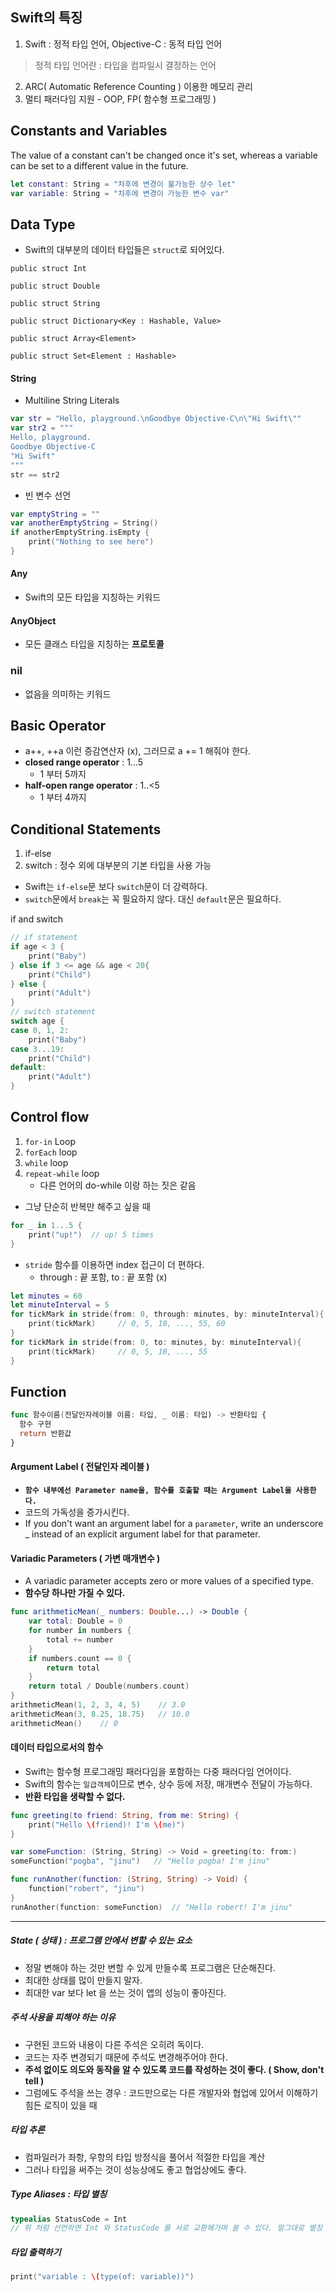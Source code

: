 Swift의 특징
--
1. Swift : 정적 타입 언어, Objective-C : 동적 타입 언어
> 정적 타입 언어란 : 타입을 컴파일시 결정하는 언어

2. ARC( Automatic Reference Counting ) 이용한 메모리 관리
3. 멀티 패러다임 지원 - OOP, FP( 함수형 프로그래밍 )

Constants and Variables
--
The value of a constant can't be changed once it's set, whereas a variable can be set to a different value in the future.
```Swift
let constant: String = "차후에 변경이 불가능한 상수 let"
var variable: String = "차후에 변경이 가능한 변수 var"
```

Data Type
--
- Swift의 대부분의 데이터 타입들은 `struct`로 되어있다.
```
public struct Int

public struct Double

public struct String

public struct Dictionary<Key : Hashable, Value>

public struct Array<Element>

public struct Set<Element : Hashable>
```

#### String

- Multiline String Literals  

```Swift 
var str = "Hello, playground.\nGoodbye Objective-C\n\"Hi Swift\""
var str2 = """
Hello, playground.
Goodbye Objective-C
"Hi Swift"
"""
str == str2
```
- 빈 변수 선언
```Swift
var emptyString = ""
var anotherEmptyString = String()
if anotherEmptyString.isEmpty {
    print("Nothing to see here")
}
```
#### Any
- Swift의 모든 타입을 지칭하는 키워드

#### AnyObject
- 모든 클래스 타입을 지칭하는 **프로토콜**

### nil
- 없음을 의미하는 키워드

Basic Operator
--
- a++, ++a 이런 증감연산자 (x), 그러므로 a += 1 해줘야 한다.
- **closed range operator** : 1...5
  - 1 부터 5까지
- **half-open range operator** : 1..<5 
  - 1 부터 4까지

Conditional Statements 
--
1. if-else
2. switch : 정수 외에 대부분의 기본 타입을 사용 가능
- Swift는 `if-else`문 보다 `switch`문이 더 강력하다.
- `switch`문에서 `break`는 꼭 필요하지 않다. 대신 `default`문은 필요하다.

if and switch
```Swift
// if statement
if age < 3 {
    print("Baby")
} else if 3 <= age && age < 20{
    print("Child")
} else {
    print("Adult")
}
// switch statement
switch age {
case 0, 1, 2:
    print("Baby")
case 3...19:
    print("Child")
default:
    print("Adult")
}
```
Control flow
--
1. `for-in` Loop
2. `forEach` loop
3. `while` loop
4. `repeat-while` loop   
   - 다른 언어의 do-while 이랑 하는 짓은 같음

- 그냥 단순히 반복만 해주고 싶을 때
```Swift
for _ in 1...5 {
    print("up!")  // up! 5 times
}
```
- `stride` 함수를 이용하면 index 접근이 더 편하다.
  - through : 끝 포함, to : 끝 포함 (x)

```Swift 
let minutes = 60
let minuteInterval = 5
for tickMark in stride(from: 0, through: minutes, by: minuteInterval){
    print(tickMark)     // 0, 5, 10, ..., 55, 60
}
for tickMark in stride(from: 0, to: minutes, by: minuteInterval){
    print(tickMark)     // 0, 5, 10, ..., 55
}
```
Function
--
```Swift
func 함수이름(전달인자레이블 이름: 타입, _ 이름: 타입) -> 반환타입 {
  함수 구현
  return 반환값
}
```
#### Argument Label ( 전달인자 레이블 )
- **`함수 내부에선 Parameter name을, 함수를 호출할 때는 Argument Label을 사용한다.`**  
- 코드의 가독성을 증가시킨다. 
- If you don't want an argument label for a `parameter`, write an underscore _ instead of an explicit argument label for that parameter.

#### Variadic Parameters ( 가변 매개변수 )
- A variadic parameter accepts zero or more values of a specified type.
- **함수당 하나만 가질 수 있다.**
```Swift
func arithmeticMean(_ numbers: Double...) -> Double {
    var total: Double = 0
    for number in numbers {
        total += number
    }
    if numbers.count == 0 {
        return total
    }
    return total / Double(numbers.count)
}
arithmeticMean(1, 2, 3, 4, 5)    // 3.0
arithmeticMean(3, 8.25, 18.75)   // 10.0
arithmeticMean()    // 0
```
#### 데이터 타입으로서의 함수
- Swift는 함수형 프로그래밍 패러다임을 포함하는 다중 패러다임 언어이다.
- Swift의 함수는 `일급객체`이므로 변수, 상수 등에 저장, 매개변수 전달이 가능하다.
- **반환 타입을 생략할 수 없다.**
```Swift
func greeting(to friend: String, from me: String) {
    print("Hello \(friend)! I'm \(me)")
}

var someFunction: (String, String) -> Void = greeting(to: from:)
someFunction("pogba", "jinu")   // "Hello pogba! I'm jinu"

func runAnother(function: (String, String) -> Void) {
    function("robert", "jinu")
}
runAnother(function: someFunction)  // "Hello robert! I'm jinu"
```
* * * 

##### State ( 상태 ) : 프로그램 안에서 변할 수 있는 요소
- 정말 변해야 하는 것만 변할 수 있게 만들수록 프로그램은 단순해진다. 
- 최대한 상태를 많이 만들지 말자.
- 최대한 var 보다 let 을 쓰는 것이 앱의 성능이 좋아진다.

##### 주석 사용을 피해야 하는 이유
- 구현된 코드와 내용이 다른 주석은 오히려 독이다.
- 코드는 자주 변경되기 때문에 주석도 변경해주어야 한다.
- **주석 없이도 의도와 동작을 알 수 있도록 코드를 작성하는 것이 좋다. ( Show, don't tell )**
- 그럼에도 주석을 쓰는 경우 : 코드만으로는 다른 개발자와 협업에 있어서 이해하기 힘든 로직이 있을 때

##### 타입 추론
- 컴파일러가 좌항, 우항의 타입 방정식을 풀어서 적절한 타입을 계산
- 그러나 타입을 써주는 것이 성능상에도 좋고 협업상에도 좋다.

##### Type Aliases : 타입 별칭
```Swift
typealias StatusCode = Int  
// 위 처럼 선언하면 Int 와 StatusCode 를 서로 교환해가며 쓸 수 있다. 말그대로 별칭
```
##### 타입 출력하기
```Swift
print("variable : \(type(of: variable))")
```